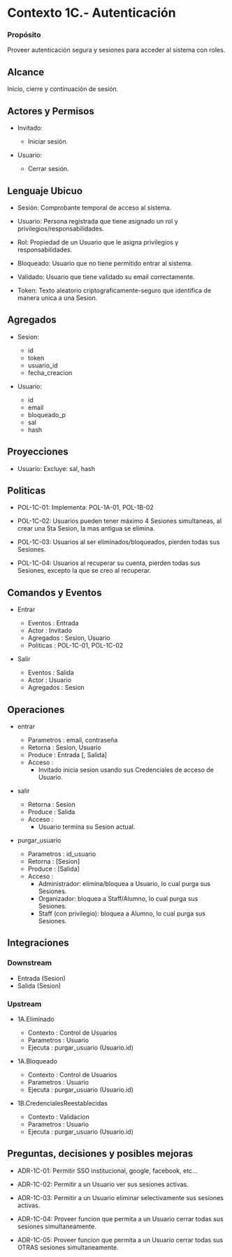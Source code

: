# Contexto 1C.- Autenticación

### Propósito

Proveer autenticación segura y sesiones para acceder al sistema con roles.


## Alcance

Inicio, cierre y continuación de sesión.


## Actores y Permisos

- Invitado:
  - Iniciar sesión.

- Usuario:
  - Cerrar sesión.


## Lenguaje Ubicuo

- Sesión:
Comprobante temporal de acceso al sistema.

- Usuario:
Persona registrada que tiene asignado un rol y privilegios/responsabilidades.

- Rol:
Propiedad de un Usuario que le asigna privilegios y responsabilidades.

- Bloqueado:
Usuario que no tiene permitido entrar al sistema.

- Validado:
Usuario que tiene validado su email correctamente.

- Token:
Texto aleatorio criptograficamente-seguro que identifica de manera unica a una Sesion.


## Agregados

- Sesion:
  - id
  - token
  - usuario_id
  - fecha_creacion

- Usuario:
  - id
  - email
  - bloqueado_p
  - sal
  - hash


## Proyecciones

- Usuario:
Excluye: sal, hash


## Politicas

- POL-1C-01:
Implementa: POL-1A-01, POL-1B-02

- POL-1C-02:
Usuarios pueden tener máximo 4 Sesiones simultaneas, al crear una 5ta Sesion, la mas antigua se elimina.

- POL-1C-03:
Usuarios al ser eliminados/bloqueados, pierden todas sus Sesiones.

- POL-1C-04:
Usuarios al recuperar su cuenta, pierden todas sus Sesiones, excepto la que se creo al recuperar.


## Comandos y Eventos

- Entrar
  - Eventos   : Entrada
  - Actor     : Invitado
  - Agregados : Sesion, Usuario
  - Politicas : POL-1C-01, POL-1C-02

- Salir
  - Eventos   : Salida
  - Actor     : Usuario
  - Agregados : Sesion


## Operaciones

- entrar
  - Parametros : email, contraseña
  - Retorna    : Sesion, Usuario
  - Produce    : Entrada [, Salida]
  - Acceso     :
      - Invitado inicia sesion usando sus Credenciales de acceso de Usuario.

- salir
  - Retorna : Sesion
  - Produce : Salida
  - Acceso  :
    - Usuario termina su Sesion actual.

- purgar_usuario
  - Parametros : id_usuario
  - Retorna    : [Sesion]
  - Produce    : [Salida]
  - Acceso     :
    - Administrador: elimina/bloquea a Usuario, lo cual purga sus Sesiones.
    - Organizador: bloquea a Staff/Alumno, lo cual purga sus Sesiones.
    - Staff (con privilegio): bloquea a Alumno, lo cual purga sus Sesiones.


## Integraciones

### Downstream

- Entrada (Sesion)
- Salida  (Sesion)

### Upstream

- 1A.Eliminado
  - Contexto   : Control de Usuarios
  - Parametros : Usuario
  - Ejecuta    : purgar_usuario (Usuario.id)

- 1A.Bloqueado
  - Contexto   : Control de Usuarios
  - Parametros : Usuario
  - Ejecuta    : purgar_usuario (Usuario.id)

- 1B.CredencialesReestablecidas
  - Contexto   : Validacion
  - Parametros : Usuario
  - Ejecuta    : purgar_usuario (Usuario.id)


## Preguntas, decisiones y posibles mejoras

- ADR-1C-01:
Permitir SSO institucional, google, facebook, etc...

- ADR-1C-02:
Permitir a un Usuario ver sus sesiones activas.

- ADR-1C-03:
Permitir a un Usuario eliminar selectivamente sus sesiones activas.

- ADR-1C-04:
Proveer funcion que permita a un Usuario cerrar todas sus sesiones simultaneamente.

- ADR-1C-05:
Proveer funcion que permita a un Usuario cerrar todas sus OTRAS sesiones simultaneamente.
